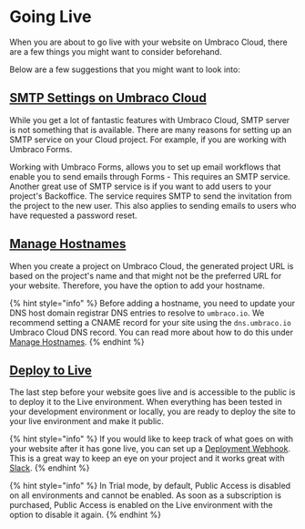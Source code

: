 # Going Live

When you are about to go live with your website on Umbraco Cloud, there are a few things you might want to consider beforehand.

Below are a few suggestions that you might want to look into:

## [SMTP Settings on Umbraco Cloud](smtp-settings.md)

While you get a lot of fantastic features with Umbraco Cloud, SMTP server is not something that is available. There are many reasons for setting up an SMTP service on your Cloud project. For example, if you are working with Umbraco Forms.

Working with Umbraco Forms, allows you to set up email workflows that enable you to send emails through Forms - This requires an SMTP service. Another great use of SMTP service is if you want to add users to your project's Backoffice. The service requires SMTP to send the invitation from the project to the new user. This also applies to sending emails to users who have requested a password reset.

## [Manage Hostnames](project-settings/manage-hostnames/)

When you create a project on Umbraco Cloud, the generated project URL is based on the project's name and that might not be the preferred URL for your website. Therefore, you have the option to add your hostname.

{% hint style="info" %}
Before adding a hostname, you need to update your DNS host domain registrar DNS entries to resolve to `umbraco.io`. We recommend setting a CNAME record for your site using the `dns.umbraco.io` Umbraco Cloud DNS record.
You can read more about how to do this under [Manage Hostnames](project-settings/manage-hostnames/).
{% endhint %} 

## [Deploy to Live](../deployment/cloud-to-cloud.md)

The last step before your website goes live and is accessible to the public is to deploy it to the Live environment. When everything has been tested in your development environment or locally, you are ready to deploy the site to your live environment and make it public.

{% hint style="info" %}
If you would like to keep track of what goes on with your website after it has gone live, you can set up a [Deployment Webhook](../deployment/deployment-webhook.md). This is a great way to keep an eye on your project and it works great with [Slack](https://slack.com/).
{% endhint %}

{% hint style="info" %}
In Trial mode, by default, Public Access is disabled on all environments and cannot be enabled. As soon as a subscription is purchased, Public Access is enabled on the Live environment with the option to disable it again.
{% endhint %}
